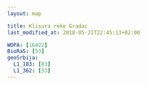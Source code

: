 ```yaml
---
layout: map

title: Klisura reke Gradac
last_modified_at: 2018-05-21T22:45:13+02:00

WDPA: [16422]
BioRaS: [53]
geoSrbija:
  L1_183: [83]
  L1_362: [33]
---
```

